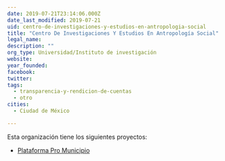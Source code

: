```yaml
---
date: 2019-07-21T23:14:06.000Z
date_last_modified: 2019-07-21
uid: centro-de-investigaciones-y-estudios-en-antropologia-social
title: "Centro De Investigaciones Y Estudios En Antropología Social"
legal_name: 
description: ""
org_type: Universidad/Instituto de investigación
website: 
year_founded: 
facebook: 
twitter: 
tags:
  - transparencia-y-rendicion-de-cuentas
  - otro
cities: 
  - Ciudad de México

---
```


Esta organización tiene los siguientes proyectos:

- [Plataforma Pro Municipio](/proyectos/plataforma-pro-municipio)

